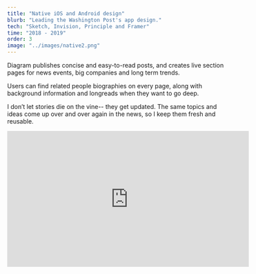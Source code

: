 ```yaml
---
title: "Native iOS and Android design"
blurb: "Leading the Washington Post's app design."
tech: "Sketch, Invision, Principle and Framer"
time: "2018 - 2019"
order: 3
image: "../images/native2.png"
---
```


Diagram publishes concise and easy-to-read posts, and creates live section pages for news events, big companies and long term trends.

Users can find related people biographies on every page, along with background information and longreads when they want to go deep.

I don’t let stories die on the vine-- they get updated. The same topics and ideas come up over and over again in the news, so I keep them fresh and reusable.

<iframe width="560" height="315" src="https://www.youtube.com/embed/4n0xNbfJLR8" frameborder="0" allowfullscreen></iframe>